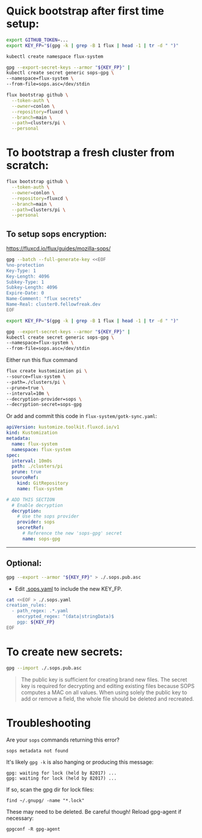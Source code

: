 # Quick bootstrap after first time setup:
``` bash
export GITHUB_TOKEN=...
export KEY_FP="$(gpg -k | grep -B 1 flux | head -1 | tr -d " ")"

kubectl create namespace flux-system

gpg --export-secret-keys --armor "${KEY_FP}" |
kubectl create secret generic sops-gpg \
--namespace=flux-system \
--from-file=sops.asc=/dev/stdin

flux bootstrap github \
  --token-auth \
  --owner=conlon \
  --repository=fluxcd \
  --branch=main \
  --path=clusters/pi \
  --personal
```

# To bootstrap a fresh cluster from scratch:
``` bash
flux bootstrap github \
  --token-auth \
  --owner=conlon \
  --repository=fluxcd \
  --branch=main \
  --path=clusters/pi \
  --personal
```

## To setup sops encryption:
https://fluxcd.io/flux/guides/mozilla-sops/
``` bash
gpg --batch --full-generate-key <<EOF
%no-protection
Key-Type: 1
Key-Length: 4096
Subkey-Type: 1
Subkey-Length: 4096
Expire-Date: 0
Name-Comment: "flux secrets"
Name-Real: cluster0.fellowfreak.dev
EOF
```

``` bash
export KEY_FP="$(gpg -k | grep -B 1 flux | head -1 | tr -d " ")"

gpg --export-secret-keys --armor "${KEY_FP}" |
kubectl create secret generic sops-gpg \
--namespace=flux-system \
--from-file=sops.asc=/dev/stdin
```

Either run this flux command
``` bash
flux create kustomization pi \
--source=flux-system \
--path=./clusters/pi \
--prune=true \
--interval=10m \
--decryption-provider=sops \
--decryption-secret=sops-gpg
```

Or add and commit this code in `flux-system/gotk-sync.yaml`:
``` yaml
apiVersion: kustomize.toolkit.fluxcd.io/v1
kind: Kustomization
metadata:
  name: flux-system
  namespace: flux-system
spec:
  interval: 10m0s
  path: ./clusters/pi
  prune: true
  sourceRef:
    kind: GitRepository
    name: flux-system

# ADD THIS SECTION
  # Enable decryption
  decryption:
    # Use the sops provider
    provider: sops
    secretRef:
      # Reference the new 'sops-gpg' secret
      name: sops-gpg
```


---
## Optional:

``` bash
gpg --export --armor "${KEY_FP}" > ./.sops.pub.asc
```

- Edit [.sops.yaml](.sops.yaml) to include the new KEY_FP.
``` bash
cat <<EOF > ./.sops.yaml
creation_rules:
  - path_regex: .*.yaml
    encrypted_regex: ^(data|stringData)$
    pgp: ${KEY_FP}
EOF
```


# To create new secrets:
``` bash
gpg --import ./.sops.pub.asc
```
> The public key is sufficient for creating brand new files. The secret key is required for decrypting and editing existing files because SOPS computes a MAC on all values. When using solely the public key to add or remove a field, the whole file should be deleted and recreated.

# Troubleshooting
Are your `sops` commands returning this error?
```
sops metadata not found
```
It's likely `gpg -k` is also hanging or producing this message:
```
gpg: waiting for lock (held by 82017) ...
gpg: waiting for lock (held by 82017) ...
```
If so, scan the gpg dir for lock files:
```
find ~/.gnupg/ -name "*.lock"
```
These may need to be deleted. Be careful though! Reload gpg-agent if necessary:
```
gpgconf -R gpg-agent
```
